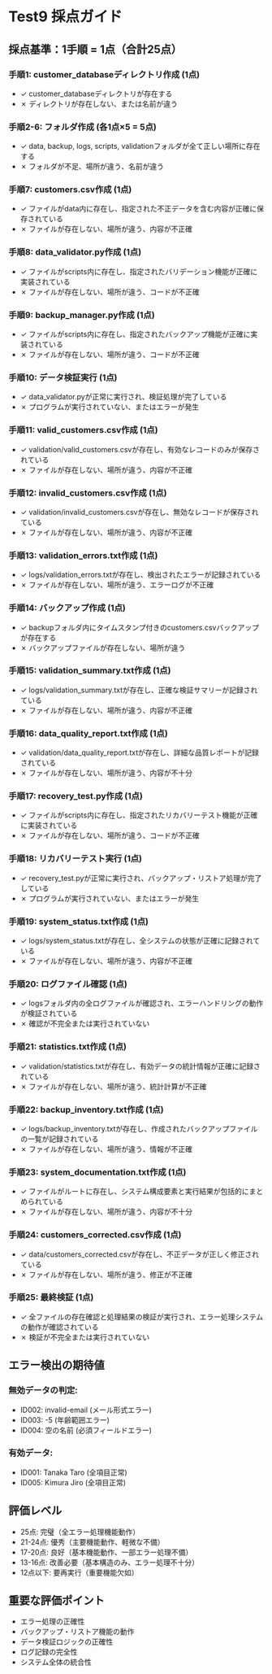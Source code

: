 # Test9 採点ガイド

## 採点基準：1手順 = 1点（合計25点）

### 手順1: customer_databaseディレクトリ作成 (1点)
- ✓ customer_databaseディレクトリが存在する
- ✗ ディレクトリが存在しない、または名前が違う

### 手順2-6: フォルダ作成 (各1点×5 = 5点)
- ✓ data, backup, logs, scripts, validationフォルダが全て正しい場所に存在する
- ✗ フォルダが不足、場所が違う、名前が違う

### 手順7: customers.csv作成 (1点)
- ✓ ファイルがdata内に存在し、指定された不正データを含む内容が正確に保存されている
- ✗ ファイルが存在しない、場所が違う、内容が不正確

### 手順8: data_validator.py作成 (1点)
- ✓ ファイルがscripts内に存在し、指定されたバリデーション機能が正確に実装されている
- ✗ ファイルが存在しない、場所が違う、コードが不正確

### 手順9: backup_manager.py作成 (1点)
- ✓ ファイルがscripts内に存在し、指定されたバックアップ機能が正確に実装されている
- ✗ ファイルが存在しない、場所が違う、コードが不正確

### 手順10: データ検証実行 (1点)
- ✓ data_validator.pyが正常に実行され、検証処理が完了している
- ✗ プログラムが実行されていない、またはエラーが発生

### 手順11: valid_customers.csv作成 (1点)
- ✓ validation/valid_customers.csvが存在し、有効なレコードのみが保存されている
- ✗ ファイルが存在しない、場所が違う、内容が不正確

### 手順12: invalid_customers.csv作成 (1点)
- ✓ validation/invalid_customers.csvが存在し、無効なレコードが保存されている
- ✗ ファイルが存在しない、場所が違う、内容が不正確

### 手順13: validation_errors.txt作成 (1点)
- ✓ logs/validation_errors.txtが存在し、検出されたエラーが記録されている
- ✗ ファイルが存在しない、場所が違う、エラーログが不正確

### 手順14: バックアップ作成 (1点)
- ✓ backupフォルダ内にタイムスタンプ付きのcustomers.csvバックアップが存在する
- ✗ バックアップファイルが存在しない、場所が違う

### 手順15: validation_summary.txt作成 (1点)
- ✓ logs/validation_summary.txtが存在し、正確な検証サマリーが記録されている
- ✗ ファイルが存在しない、場所が違う、内容が不正確

### 手順16: data_quality_report.txt作成 (1点)
- ✓ validation/data_quality_report.txtが存在し、詳細な品質レポートが記録されている
- ✗ ファイルが存在しない、場所が違う、内容が不十分

### 手順17: recovery_test.py作成 (1点)
- ✓ ファイルがscripts内に存在し、指定されたリカバリーテスト機能が正確に実装されている
- ✗ ファイルが存在しない、場所が違う、コードが不正確

### 手順18: リカバリーテスト実行 (1点)
- ✓ recovery_test.pyが正常に実行され、バックアップ・リストア処理が完了している
- ✗ プログラムが実行されていない、またはエラーが発生

### 手順19: system_status.txt作成 (1点)
- ✓ logs/system_status.txtが存在し、全システムの状態が正確に記録されている
- ✗ ファイルが存在しない、場所が違う、内容が不正確

### 手順20: ログファイル確認 (1点)
- ✓ logsフォルダ内の全ログファイルが確認され、エラーハンドリングの動作が検証されている
- ✗ 確認が不完全または実行されていない

### 手順21: statistics.txt作成 (1点)
- ✓ validation/statistics.txtが存在し、有効データの統計情報が正確に記録されている
- ✗ ファイルが存在しない、場所が違う、統計計算が不正確

### 手順22: backup_inventory.txt作成 (1点)
- ✓ logs/backup_inventory.txtが存在し、作成されたバックアップファイルの一覧が記録されている
- ✗ ファイルが存在しない、場所が違う、情報が不正確

### 手順23: system_documentation.txt作成 (1点)
- ✓ ファイルがルートに存在し、システム構成要素と実行結果が包括的にまとめられている
- ✗ ファイルが存在しない、場所が違う、内容が不十分

### 手順24: customers_corrected.csv作成 (1点)
- ✓ data/customers_corrected.csvが存在し、不正データが正しく修正されている
- ✗ ファイルが存在しない、場所が違う、修正が不正確

### 手順25: 最終検証 (1点)
- ✓ 全ファイルの存在確認と処理結果の検証が実行され、エラー処理システムの動作が確認されている
- ✗ 検証が不完全または実行されていない

## エラー検出の期待値
### 無効データの判定:
- ID002: invalid-email (メール形式エラー)
- ID003: -5 (年齢範囲エラー) 
- ID004: 空の名前 (必須フィールドエラー)

### 有効データ:
- ID001: Tanaka Taro (全項目正常)
- ID005: Kimura Jiro (全項目正常)

## 評価レベル
- 25点: 完璧（全エラー処理機能動作）
- 21-24点: 優秀（主要機能動作、軽微な不備）
- 17-20点: 良好（基本機能動作、一部エラー処理不備）
- 13-16点: 改善必要（基本構造のみ、エラー処理不十分）
- 12点以下: 要再実行（重要機能欠如）

## 重要な評価ポイント
- エラー処理の正確性
- バックアップ・リストア機能の動作
- データ検証ロジックの正確性
- ログ記録の完全性
- システム全体の統合性